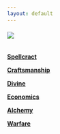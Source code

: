 ```yaml
---
layout: default
---
```


###### ![](/realm/img/picks/ResearchTopPage.png)

**[Spellcract](/realm/Spellcraft "Spellcraft")**

**[Craftsmanship](/realm/Craftsmanship "Craftsmanship")**

**[Divine](/realm/Divine "Divine")**

**[Economics](/realm/Economics "Economics")**

**[Alchemy](/realm/Alchemy "Alchemy")**

**[Warfare](/realm/Warfare "Warfare")**

